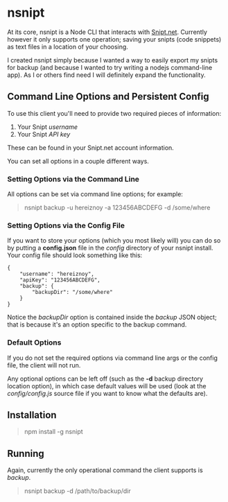 # nsnipt

At its core, nsnipt is a Node CLI that interacts with [Snipt.net](https://snipt.net). Currently however it only supports one operation; saving your snipts (code snippets) as text files in a location of your choosing.

I created nsnipt simply because I wanted a way to easily export my snipts for backup (and because I wanted to try writing a nodejs command-line app). As I or others find need I will definitely expand the functionality.

## Command Line Options and Persistent Config

To use this client you'll need to provide two required pieces of information:

1. Your Snipt _username_
2. Your Snipt _API key_ 

These can be found in your Snipt.net account information.

You can set all options in a couple different ways.

### Setting Options via the Command Line

All options can be set via command line options; for example:

> nsnipt backup -u hereiznoy -a 123456ABCDEFG -d /some/where

### Setting Options via the Config File

If you want to store your options (which you most likely will) you can do so by putting a __config.json__ file in the _config_ directory of your nsnipt install. Your config file should look something like this:

	{
		"username": "hereiznoy",
		"apiKey": "123456ABCDEFG",
		"backup": {
			"backupDir": "/some/where"
		}
	}

Notice the _backupDir_ option is contained inside the _backup_ JSON object; that is because it's an option specific to the backup command.

### Default Options

If you do not set the required options via command line args or the config file, the client will not run.

Any optional options can be left off (such as the __-d__ backup directory location option), in which case default values will be used (look at the _config/config.js_ source file if you want to know what the defaults are).

## Installation

> npm install -g nsnipt

## Running

Again, currently the only operational command the client supports is _backup_.

> nsnipt backup -d /path/to/backup/dir